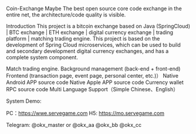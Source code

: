 Coin-Exchange
Maybe The best open source core code exchange in the entire net, the architecture/code quality is visible.


Introduction
This project is a bitcoin exchange based on Java (SpringCloud) | BTC exchange | ETH exchange | digital currency exchange | trading platform | matching trading engine. This project is based on the development of Spring Cloud microservices, which can be used to build and secondary development digital currency exchanges, and has a complete system component.

Match trading engine.
Background management (back-end + front-end)
Frontend (transaction page, event page, personal center, etc.)）
Native Android APP source code
Native Apple APP source code
Currency wallet RPC source code
Multi Language Support（Simple Chinese、English）

System  Demo: 

PC：https://wwe.servegame.com 
H5: https://mo.servegame.com 

Telegram: @okx_master 
or 
@okx_aa
@okx_bb
@okx_cc
